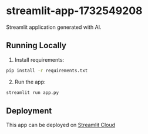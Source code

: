 # streamlit-app-1732549208

Streamlit application generated with AI.

## Running Locally

1. Install requirements:
```bash
pip install -r requirements.txt
```

2. Run the app:
```bash
streamlit run app.py
```

## Deployment
This app can be deployed on [Streamlit Cloud](https://share.streamlit.io)